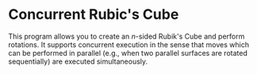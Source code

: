 # Concurrent Rubic's Cube

This program allows you to create an $n$-sided Rubik's Cube and perform rotations. It supports concurrent execution in the sense that moves which can be performed in parallel (e.g., when two parallel surfaces are rotated sequentially) are executed simultaneously.
